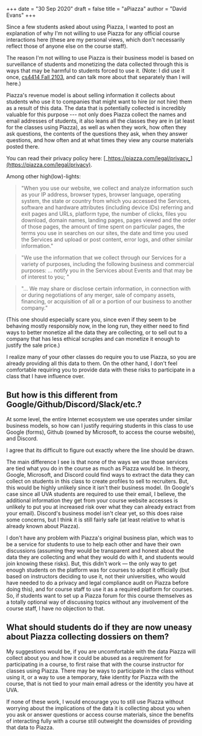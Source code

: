 +++
date = "30 Sep 2020"
draft = false
title = "aPiazza"
author = "David Evans"
+++

Since a few students asked about using Piazza, I wanted to post an
explanation of why I'm not willing to use Piazza for any official
course interactions here (these are my personal views, which don't
necessarily reflect those of anyone else on the course staff).

The reason I'm not willing to use Piazza is their business model is
based on surveillance of students and monetizing the data collected
through this is ways that may be harmful to students forced to use
it. (Note: I did use it once, [cs4414 Fall
2103](https://www.rust-class.org/0/pages/syllabus.html), and can talk
more about that separately than I will here.)

Piazza's revenue model is about selling information it collects about
students who use it to companies that might want to hire (or not hire)
them as a result of this data. The data that is potentially collected
is incredibly valuable for this purpose --- not only does Piazza
collect the names and email addresses of students, it also leans all
the classes they are in (at least for the classes using Piazza), as
well as when they work, how often they ask questions, the contents of
the questions they ask, when they answer questions, and how often and
at what times they view any course materials posted there.

You can read their privacy policy here: [_https://piazza.com/legal/privacy_](https://piazza.com/legal/privacy). 

Among other high(low)-lights:

> "When you use our website, we collect and analyze information such as your IP address, browser types, browser language, operating system, the state or country from which you accessed the Services, software and hardware attributes (including device IDs) referring and exit pages and URLs, platform type, the number of clicks, files you download, domain names, landing pages, pages viewed and the order of those pages, the amount of time spent on particular pages, the terms you use in searches on our sites, the date and time you used the Services and upload or post content, error logs, and other similar information."

> "We use the information that we collect through our Services for a variety of purposes, including the following business and commercial purposes: ... notify you in the Services about Events and that may be of interest to you; "

> "... We may share or disclose certain information, in connection with or during negotiations of any merger, sale of company assets, financing, or acquisition of all or a portion of our business to another company."

(This one should especially scare you, since even if they seem to be
behaving mostly responsibly now, in the long run, they either need to
find ways to better monetize all the data they are collecting, or to
sell out to a company that has less ethical scruples and can monetize
it enough to justify the sale price.)

I realize many of your other classes do require you to use Piazza, so
you are already providing all this data to them. On the other hand, I
don't feel comfortable requiring you to provide data with these risks
to participate in a class that I have influence over.

## But how is this different from Google/Github/Discord/Slack/etc.?

At some level, the entire Internet ecosystem we use operates under
similar business models, so how can I justify requiring students in
this class to use Google (forms), Github (owned by Microsoft, to
access the course website), and Discord.

I agree that its difficult to figure out exactly where the line should
be drawn.

The main difference I see is that none of the ways we use those
services are tied what you do in the course as much as Piazza would
be. In theory, Google, Microsoft, and Discord could find ways to
extract the data they can collect on students in this class to create
profiles to sell to recruiters. But, this would be highly unlikely
since it isn't their business model. (In Google's case since all UVA
students are required to use their email, I believe, the additional
information they get from your course website accesses is unlikely to
put you at increased risk over what they can already extract from your
email). Discord's business model isn't clear yet, so this does raise
some concerns, but I think it is still fairly safe (at least relative
to what is already known about Piazza).

I don't have any problem with Piazza's original business plan, which
was to be a service for students to use to help each other and have
their own discussions (assuming they would be transparent and honest
about the data they are collecting and what they would do with it, and
students would join knowing these risks). But, this didn't work
&mdash; the only way to get enough students on the platform was for
courses to adopt it officially (but based on instructors deciding to
use it, not their universities, who would have needed to do a privacy
and legal compliance audit on Piazza before doing this), and for
course staff to use it as a required platform for courses.  So, if
students want to set up a Piazza forum for this course themselves as a
totally optional way of discussing topics without any involvement of
the course staff, I have no objection to that.

## What should students do if they are now uneasy about Piazza collecting dossiers on them?

My suggestions would be, if you are uncomfortable with the data Piazza
will collect about you and how it could be abused as a requirement for
participating in a course, to first raise that with the course
instructor for classes using Piazza. There may be ways to participate
in the class without using it, or a way to use a temporary, fake
identity for Piazza with the course, that is not tied to your main
email adress or the identity you have at UVA.

If none of these work, I would encourage you to still use Piazza
without worrying about the implications of the data it is collecting
about you when you ask or answer questions or access course materials,
since the benefits of interacting fully with a course still outweight
the downsides of providing that data to Piazza.
